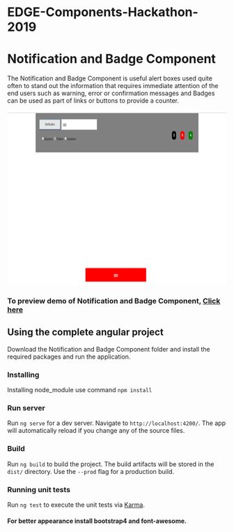 # EDGE-Components-Hackathon-2019
# Notification and Badge Component

The Notification and Badge Component is useful alert boxes used quite often to stand out the information that requires immediate attention of the end users such as warning, error or confirmation messages and Badges can be used as part of links or buttons to provide a counter.


<p align="center">
  <img width="800" height="400" src="https://github.com/ERS-HCL/EDGE-Components-Hackathon-2019/blob/ERSEDGE022019009/Notification%20%26%20Badge.png">
</p>

### To preview demo of Notification and Badge Component, [Click here](https://angular-zaiy2u.stackblitz.io/)

## Using the complete angular project
Download the Notification and Badge Component folder and install the required packages and run the application.

### Installing

Installing node_module use command `npm install`

### Run server

Run `ng serve` for a dev server. Navigate to `http://localhost:4200/`. The app will automatically reload if you change any of the source files.

### Build

Run `ng build` to build the project. The build artifacts will be stored in the `dist/` directory. Use the `--prod` flag for a production build.

### Running unit tests

Run `ng test` to execute the unit tests via [Karma](https://karma-runner.github.io).

#### For better appearance install bootstrap4 and font-awesome.
